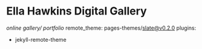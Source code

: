 # Ella Hawkins Digital Gallery
*online gallery/ portfolio*
remote_theme: pages-themes/slate@v0.2.0
plugins:
- jekyll-remote-theme
